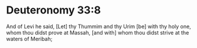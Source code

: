 # Deuteronomy 33:8

And of Levi he said, [Let] thy Thummim and thy Urim [be] with thy holy one, whom thou didst prove at Massah, [and with] whom thou didst strive at the waters of Meribah;